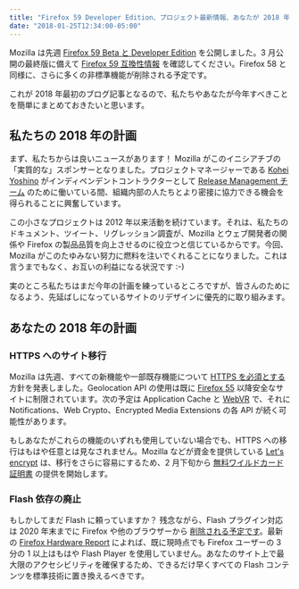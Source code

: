 ```yaml
---
title: "Firefox 59 Developer Edition、プロジェクト最新情報、あなたが 2018 年にすべき 2 つのこと"
date: "2018-01-25T12:34:00-05:00"
---
```

Mozilla は先週 [Firefox 59 Beta と Developer Edition](https://www.mozilla.org/firefox/channel/desktop/) を公開しました。3 月公開の最終版に備えて [Firefox 59 互換性情報](https://www.fxsitecompat.com/ja/versions/59/) を確認してください。Firefox 58 と同様に、さらに多くの非標準機能が削除される予定です。

これが 2018 年最初のブログ記事となるので、私たちやあなたが今年すべきことを簡単にまとめておきたいと思います。

## 私たちの 2018 年の計画

まず、私たちからは良いニュースがあります！ Mozilla がこのイニシアチブの「実質的な」スポンサーとなりました。プロジェクトマネージャーである [Kohei Yoshino](https://github.com/kyoshino) がインディペンデントコントラクターとして [Release Management チーム](https://release.mozilla.org/) のために働いている間、組織内部の人たちとより密接に協力できる機会を得られることに興奮しています。

この小さなプロジェクトは 2012 年以来活動を続けています。それは、私たちのドキュメント、ツイート、リグレッション調査が、Mozilla とウェブ開発者の関係や Firefox の製品品質を向上させるのに役立つと信じているからです。今回、Mozilla がこのたゆみない努力に燃料を注いでくれることになりました。これは言うまでもなく、お互いの利益になる状況です :-)

実のところ私たちはまだ今年の計画を練っているところですが、皆さんのためになるよう、先延ばしになっているサイトのリデザインに優先的に取り組みます。

## あなたの 2018 年の計画

### HTTPS へのサイト移行

Mozilla は先週、すべての新機能や一部既存機能について [HTTPS を必須とする](https://blog.mozilla.org/security/2018/01/15/secure-contexts-everywhere/) 方針を発表しました。Geolocation API の使用は既に [Firefox 55](https://www.fxsitecompat.com/ja/docs/2017/use-of-geolocation-api-is-now-limited-to-secure-sites/) 以降安全なサイトに制限されています。次の予定は Application Cache と [WebVR](https://www.fxsitecompat.com/ja/docs/2017/webvr-can-no-longer-be-used-on-insecure-sites/) で、それに Notifications、Web Crypto、Encrypted Media Extensions の各 API が続く可能性があります。

もしあなたがこれらの機能のいずれも使用していない場合でも、HTTPS への移行はもはや任意とは見なされません。Mozilla などが資金を提供している [Let's encrypt](https://letsencrypt.org/) は、移行をさらに容易にするため、2 月下旬から [無料ワイルドカード証明書](https://letsencrypt.org/2017/07/06/wildcard-certificates-coming-jan-2018.html) の提供を開始します。

### Flash 依存の廃止

もしかしてまだ Flash に頼っていますか？ 残念ながら、Flash プラグイン対応は 2020 年末までに Firefox や他のブラウザーから [削除される予定です](https://blog.mozilla.org/futurereleases/2017/07/25/firefox-roadmap-flash-end-life/)。最新の [Firefox Hardware Report](https://hardware.metrics.mozilla.com/) によれば、既に現時点でも Firefox ユーザーの 3 分の 1 以上はもはや Flash Player を使用していません。あなたのサイト上で最大限のアクセシビリティを確保するため、できるだけ早くすべての Flash コンテンツを標準技術に置き換えるべきです。
